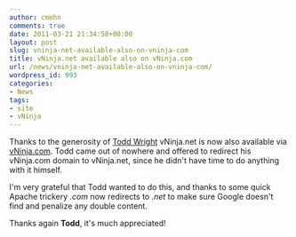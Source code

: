 ```yaml
---
author: cmohn
comments: true
date: 2011-03-21 21:34:58+00:00
layout: post
slug: vninja-net-available-also-on-vninja-com
title: vNinja.net available also on vNinja.com
url: /news/vninja-net-available-also-on-vninja-com/
wordpress_id: 993
categories:
- News
tags:
- site
- vNinja
---
```


Thanks to the generosity of [Todd Wright](http://twitter.com/toddw) vNinja.net is now also available via [vNinja.com](http://vninja.com). Todd came out of nowhere and offered to redirect his vNinja.com domain to vNinja.net, since he didn't have time to do anything with it himself.

I'm very grateful that Todd wanted to do this, and thanks to some quick Apache trickery _.com_ now redirects to _.net_ to make sure Google doesn't find and penalize any double content.

Thanks again **Todd**, it's much appreciated!
